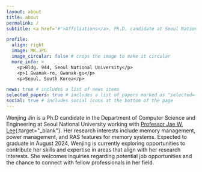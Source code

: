 ```yaml
---
layout: about
title: about
permalink: /
subtitle: <a href='#'>Affiliations</a>. Ph.D. candidate at Seoul National University

profile:
  align: right
  image: MK.JPG
  image_circular: false # crops the image to make it circular
  more_info: >
    <p>Bldg. 944, Seoul National University</p>
    <p>1 Gwanak-ro, Gwanak-gu</p>
    <p>Seoul, South Korea</p>

news: true # includes a list of news items
selected_papers: true # includes a list of papers marked as "selected={true}"
social: true # includes social icons at the bottom of the page
---
```


Wenjing Jin is a Ph.D candidate in the Department of Computer Science and Engineering at Seoul National University working with [Professor Jae W. Lee](https://iamjaelee.github.io/www/){:target="\_blank"}.  Her research interests include memory management, power management, and RAS features for memory systems. Expected to graduate in August 2024, Wenjing is currently exploring opportunities to contribute her skills and expertise in areas that align with her research interests. She welcomes inquiries regarding potential job opportunities and the chance to connect with fellow professionals in her field.
